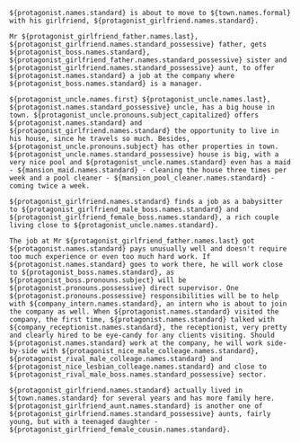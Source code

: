     ${protagonist.names.standard} is about to move to ${town.names.formal} with his girlfriend, ${protagonist_girlfriend.names.standard}.

    Mr ${protagonist_girlfriend_father.names.last}, ${protagonist_girlfriend.names.standard_possessive} father, gets ${protagonist_boss.names.standard}, ${protagonist_girlfriend_father.names.standard_possessive} sister and ${protagonist_girlfriend.names.standard_possessive} aunt, to offer ${protagonist.names.standard} a job at the company where ${protagonist_boss.names.standard} is a manager.

    ${protagonist_uncle.names.first} ${protagonist_uncle.names.last}, ${protagonist.names.standard_possessive} uncle, has a big house in town. ${protagonist_uncle.pronouns.subject_capitalized} offers ${protagonist.names.standard} and ${protagonist_girlfriend.names.standard} the opportunity to live in his house, since he travels so much. Besides, ${protagonist_uncle.pronouns.subject} has other properties in town. ${protagonist_uncle.names.standard_possessive} house is big, with a very nice pool and ${protagonist_uncle.names.standard} even has a maid - ${mansion_maid.names.standard} - cleaning the house three times per week and a pool cleaner - ${mansion_pool_cleaner.names.standard} - coming twice a week.

    ${protagonist_girlfriend.names.standard} finds a job as a babysitter to ${protagonist_girlfriend_male_boss.names.standard} and ${protagonist_girlfriend_female_boss.names.standard}, a rich couple living close to ${protagonist_uncle.names.standard}.

    The job at Mr ${protagonist_girlfriend_father.names.last} got ${protagonist.names.standard} pays unusually well and doesn't require too much experience or even too much hard work. If ${protagonist.names.standard} goes to work there, he will work close to ${protagonist_boss.names.standard}, as ${protagonist_boss.pronouns.subject} will be ${protagonist.pronouns.possessive} direct supervisor. One ${protagonist.pronouns.possessive} responsibilities will be to help with ${company_intern.names.standard}, an intern who is about to join the company as well. When ${protagonist.names.standard} visited the company, the first time, ${protagonist.names.standard} talked with ${company_receptionist.names.standard}, the receptionist, very pretty and clearly hired to be eye-candy for any clients visiting. Should ${protagonist.names.standard} work at the company, he will work side-by-side with ${protagonist_nice_male_colleage.names.standard}, ${protagonist_rival_male_colleage.names.standard} and ${protagonist_nice_lesbian_colleage.names.standard} and close to ${protagonist_rival_male_boss.names.standard_possessive} sector.

    ${protagonist_girlfriend.names.standard} actually lived in ${town.names.standard} for several years and has more family here. ${protagonist_girlfriend_aunt.names.standard} is another one of ${protagonist_girlfriend.names.standard_possessive} aunts, fairly young, but with a teenaged daughter - ${protagonist_girlfriend_female_cousin.names.standard}.
